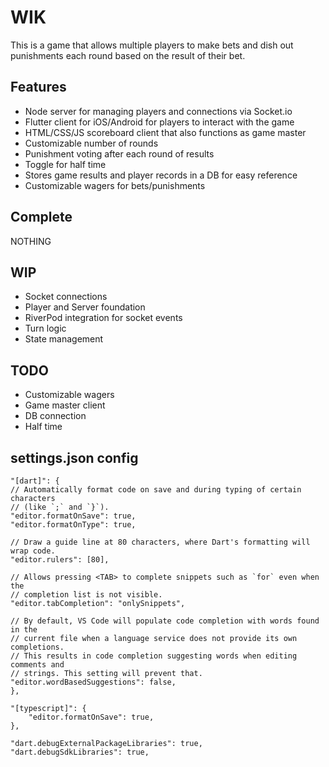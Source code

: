 # WIK
This is a game that allows multiple players to make bets and dish out punishments each round based on the result of their bet.

## Features
- Node server for managing players and connections via Socket.io
- Flutter client for iOS/Android for players to interact with the game
- HTML/CSS/JS scoreboard client that also functions as game master
- Customizable number of rounds
- Punishment voting after each round of results
- Toggle for half time
- Stores game results and player records in a DB for easy reference
- Customizable wagers for bets/punishments

## Complete
NOTHING

## WIP
- Socket connections
- Player and Server foundation
- RiverPod integration for socket events
- Turn logic
- State management

## TODO
- Customizable wagers
- Game master client
- DB connection
- Half time

## settings.json config
```
"[dart]": {
// Automatically format code on save and during typing of certain characters
// (like `;` and `}`).
"editor.formatOnSave": true,
"editor.formatOnType": true,

// Draw a guide line at 80 characters, where Dart's formatting will wrap code.
"editor.rulers": [80],

// Allows pressing <TAB> to complete snippets such as `for` even when the
// completion list is not visible.
"editor.tabCompletion": "onlySnippets",

// By default, VS Code will populate code completion with words found in the
// current file when a language service does not provide its own completions.
// This results in code completion suggesting words when editing comments and
// strings. This setting will prevent that.
"editor.wordBasedSuggestions": false,
},
```

```
"[typescript]": {
    "editor.formatOnSave": true,
},
```

```
"dart.debugExternalPackageLibraries": true,
"dart.debugSdkLibraries": true,
```
